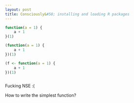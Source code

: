 ```yaml
---
layout: post
title: Consciously&#58; installing and loading R packages
---
```


```r
function(a = 1) {
	a + 1
}(1)

(function(a = 1) {
	a + 1
})(1)

(f <- function(a = 1) {
    a + 1
})(1)



```

Fucking NSE :(

How to write the simplest function?